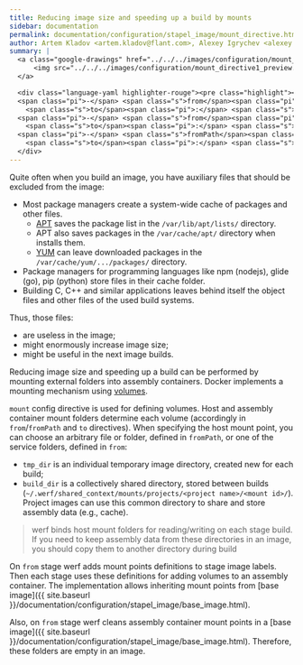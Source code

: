 ```yaml
---
title: Reducing image size and speeding up a build by mounts
sidebar: documentation
permalink: documentation/configuration/stapel_image/mount_directive.html
author: Artem Kladov <artem.kladov@flant.com>, Alexey Igrychev <alexey.igrychev@flant.com>
summary: |
  <a class="google-drawings" href="../../../images/configuration/mount_directive1.png" data-featherlight="image">
      <img src="../../../images/configuration/mount_directive1_preview.png">
  </a>

  <div class="language-yaml highlighter-rouge"><pre class="highlight"><code><span class="s">mount</span><span class="pi">:</span>
  <span class="pi">-</span> <span class="s">from</span><span class="pi">:</span> <span class="s">tmp_dir</span>
    <span class="s">to</span><span class="pi">:</span> <span class="s">&lt;absolute_path&gt;</span>
  <span class="pi">-</span> <span class="s">from</span><span class="pi">:</span> <span class="s">build_dir</span>
    <span class="s">to</span><span class="pi">:</span> <span class="s">&lt;absolute_path&gt;</span>
  <span class="pi">-</span> <span class="s">fromPath</span><span class="pi">:</span> <span class="s">&lt;absolute_or_relative_path&gt;</span>
    <span class="s">to</span><span class="pi">:</span> <span class="s">&lt;absolute_path&gt;</span></code></pre>
  </div>
---
```


Quite often when you build an image, you have auxiliary files that should be excluded from the image:
- Most package managers create a system-wide cache of packages and other files.
  - [APT](https://wiki.debian.org/Apt) saves the package list in the `/var/lib/apt/lists/` directory.
  - APT also saves packages in the `/var/cache/apt/` directory when installs them.
  - [YUM](http://yum.baseurl.org/) can leave downloaded packages in the `/var/cache/yum/.../packages/` directory.
- Package managers for programming languages like ​npm (nodejs), glide (go), pip (python) store files in their cache folder.
- Building C, C++ and similar applications leaves behind itself the object files and other files of the used build systems.

Thus, those files:
- are useless in the image;
- might enormously increase image size;
- might be useful in the next image builds.

Reducing image size and speeding up a build can be performed by mounting external folders into assembly containers. Docker implements a mounting mechanism using [volumes](https://docs.docker.com/storage/volumes/).

`mount` config directive is used for defining volumes. Host and assembly container mount folders determine each volume (accordingly in `from`/`fromPath` and `to` directives).
When specifying the host mount point, you can choose an arbitrary file or folder, defined in `fromPath`, or one of the service folders, defined in `from`:
- `tmp_dir` is an individual temporary image directory, created new for each build;
- `build_dir` is a collectively shared directory, stored between builds (`~/.werf/shared_context/mounts/projects/<project name>/<mount id>/`).
Project images can use this common directory to share and store assembly data (e.g., cache).

> werf binds host mount folders for reading/writing on each stage build.
If you need to keep assembly data from these directories in an image, you should copy them to another directory during build

On `from` stage werf adds mount points definitions to stage image labels.
Then each stage uses these definitions for adding volumes to an assembly container.
The implementation allows inheriting mount points from [base image]({{ site.baseurl }}/documentation/configuration/stapel_image/base_image.html).

Also, on `from` stage werf cleans assembly container mount points in a [base image]({{ site.baseurl }}/documentation/configuration/stapel_image/base_image.html).
Therefore, these folders are empty in an image.

